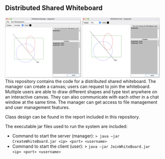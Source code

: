 ## Distributed Shared Whiteboard
![alt text](https://github.com/claire-ef/distributed-shared-whiteboard/blob/main/demo.png)
This repository contains the code for a distributed shared whiteboard. The manager can create a canvas; users can request to join the whiteboard. Multiple users are able to draw different shapes and type text anywhere on an interactive canvas. They can also communicate with each other in a chat window at the same time. The manager can get access to file management and user management features.

Class design can be found in the report included in this repository.

The executable jar files used to run the system are included:
* Command to start the server (manager): ```> java –jar CreateWhiteBoard.jar <ip> <port> <username>```
* Command to start the client (user): > ```java –jar JoinWhiteBoard.jar <ip> <port> <username>```
